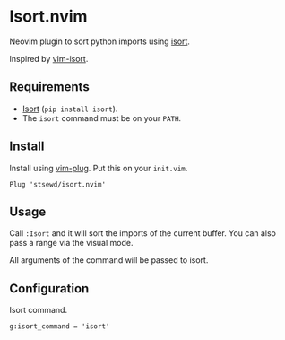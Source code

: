 # Isort.nvim

Neovim plugin to sort python imports using [isort](https://github.com/timothycrosley/isort).

Inspired by [vim-isort](https://github.com/fisadev/vim-isort).

## Requirements

- [Isort](https://github.com/timothycrosley/isort) (`pip install isort`).
- The `isort` command must be on your `PATH`.

## Install

Install using [vim-plug](https://github.com/junegunn/vim-plug).
Put this on your `init.vim`.

```
Plug 'stsewd/isort.nvim'
```

## Usage

Call `:Isort` and it will sort the imports of the current buffer.
You can also pass a range via the visual mode.

All arguments of the command will be passed to isort.

## Configuration

Isort command.

```vim
g:isort_command = 'isort'
```
